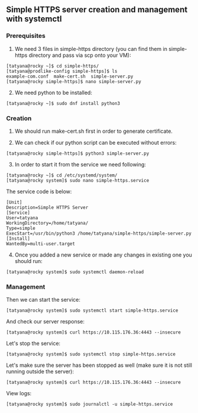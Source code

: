 ## Simple HTTPS server creation and management with systemctl ##

### Prerequisites ###

1. We need 3 files in simple-https directory (you can find them in simple-https directory and pass via scp onto your VM):
```
[tatyana@rocky ~]$ cd simple-https/
[tatyana@prodlike-config simple-https]$ ls
example-com.conf  make-cert.sh  simple-server.py
[tatyana@rocky simple-https]$ nano simple-server.py
```

2. We need python to be installed:
```
[tatyana@rocky ~]$ sudo dnf install python3
```

### Creation ###

1. We should run make-cert.sh first in order to generate certificate.

2. We can check if our python script can be executed without errors:
```
[tatyana@rocky simple-https]$ python3 simple-server.py
```
 
3. In order to start it from the service we need following:
```
[tatyana@rocky ~]$ cd /etc/systemd/system/
[tatyana@rocky system]$ sudo nano simple-https.service
```

The service code is below:
```
[Unit]
Description=Simple HTTPS Server
[Service]
User=tatyana
WorkingDirectory=/home/tatyana/
Type=simple
ExecStart=/usr/bin/python3 /home/tatyana/simple-https/simple-server.py
[Install]
WantedBy=multi-user.target
```

4. Once you added a new service or made any changes in existing one you should run:
```
[tatyana@rocky system]$ sudo systemctl daemon-reload
```

### Management ###

Then we can start the service:
```
[tatyana@rocky system]$ sudo systemctl start simple-https.service
```

And check our server response:
```
[tatyana@rocky system]$ curl https://10.115.176.36:4443 --insecure
```

Let's stop the service:
```
[tatyana@rocky system]$ sudo systemctl stop simple-https.service
```

Let's make sure the server has been stopped as well 
(make sure it is not still running outside the server):
```
[tatyana@rocky system]$ curl https://10.115.176.36:4443 --insecure
```

View logs:
```
[tatyana@rocky system]$ sudo journalctl -u simple-https.service
```